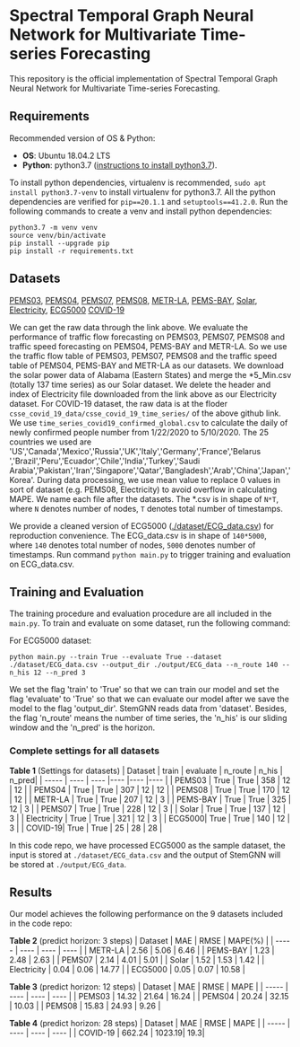 # Spectral Temporal Graph Neural Network for Multivariate Time-series Forecasting

This repository is the official implementation of Spectral Temporal Graph Neural Network for
Multivariate Time-series Forecasting.

## Requirements

Recommended version of OS & Python:

* **OS**: Ubuntu 18.04.2 LTS
* **Python**: python3.7 ([instructions to install python3.7](https://linuxize.com/post/how-to-install-python-3-7-on-ubuntu-18-04/)).

To install python dependencies, virtualenv is recommended, `sudo apt install python3.7-venv` to install virtualenv for python3.7. All the python dependencies are verified for `pip==20.1.1` and `setuptools==41.2.0`. Run the following commands to create a venv and install python dependencies:

```setup
python3.7 -m venv venv
source venv/bin/activate
pip install --upgrade pip
pip install -r requirements.txt
```



## Datasets


[PEMS03](http://pems.dot.ca.gov/?dnode=Clearinghouse&type=station_5min&district_id=3&submit=Submit),
[PEMS04](http://pems.dot.ca.gov/?dnode=Clearinghouse&type=station_5min&district_id=4&submit=Submit),
[PEMS07](http://pems.dot.ca.gov/?dnode=Clearinghouse&type=station_5min&district_id=7&submit=Submit),
[PEMS08](http://pems.dot.ca.gov/?dnode=Clearinghouse&type=station_5min&district_id=8&submit=Submit),
[METR-LA](https://github.com/liyaguang/DCRNN),
[PEMS-BAY](https://github.com/liyaguang/DCRNN),
[Solar](https://www.nrel.gov/grid/solar-power-data.html),
[Electricity](https://archive.ics.uci.edu/ml/datasets/ElectricityLoadDiagrams20112014),
[ECG5000](http://www.timeseriesclassification.com/description.php?Dataset=ECG5000)
[COVID-19](https://github.com/CSSEGISandData/COVID-19/tree/master)




We can get the raw data through the link above. We evaluate the performance of traffic flow forecasting on PEMS03, PEMS07, PEMS08 and traffic speed forecasting on PEMS04, PEMS-BAY and METR-LA. So we use the traffic flow table of PEMS03, PEMS07, PEMS08 and the traffic speed table of PEMS04, PEMS-BAY and METR-LA as our datasets. We download the solar power data of Alabama (Eastern States) and merge the *5_Min.csv (totally 137 time series) as our Solar dataset. We delete the header and index of Electricity file downloaded from the link above as our Electricity dataset. For COVID-19 dataset, the raw data is at the floder `csse_covid_19_data/csse_covid_19_time_series/` of the above github link. We use `time_series_covid19_confirmed_global.csv` to calculate the daily of newly confirmed people number from 1/22/2020 to 5/10/2020. The 25 countries we used are 'US','Canada','Mexico','Russia','UK','Italy','Germany','France','Belarus ','Brazil','Peru','Ecuador','Chile','India','Turkey','Saudi Arabia','Pakistan','Iran','Singapore','Qatar','Bangladesh','Arab','China','Japan','Korea'. During data processing, we use mean value to replace 0 values in sort of dataset (e.g. PEMS08, Electricity) to avoid overflow in calculating MAPE. We name each file after the datasets. The *.csv is in shape of `N*T`, where `N` denotes number of nodes, `T` denotes total number of timestamps.

We provide a cleaned version of ECG5000 ([./dataset/ECG_data.csv](./dataset/ECG_data.csv)) for reproduction convenience. The ECG_data.csv is in shape of `140*5000`, where `140` denotes total number of nodes, `5000` denotes number of timestamps. Run command `python main.py` to trigger training and evaluation on ECG_data.csv.

## Training and Evaluation

The training procedure and evaluation procedure are all included in the `main.py`. To train and evaluate on some dataset, run the following command:

For ECG5000 dataset:

```train & evaluate ECG
python main.py --train True --evaluate True --dataset ./dataset/ECG_data.csv --output_dir ./output/ECG_data --n_route 140 --n_his 12 --n_pred 3
```

We set the flag 'train' to 'True' so that we can train our model and set the flag 'evaluate' to 'True' so that we can evaluate our model after we save the model to the flag 'output_dir'. StemGNN reads data from 'dataset'. Besides, the flag 'n_route' means the number of time series, the 'n_his' is our sliding window and the 'n_pred' is the horizon.


### Complete settings for all datasets

**Table 1** (Settings for datasets)
| Dataset | train  | evaluate  | n_route | n_his | n_pred|
| -----   | ---- | ---- |---- |---- |---- |
| PEMS03 | True | True |  358 | 12 | 12 | 
| PEMS04 | True | True |  307 | 12 | 12 | 
| PEMS08 | True | True |  170 | 12 | 12 |
| METR-LA | True | True | 207 | 12 | 3 |
| PEMS-BAY | True | True |  325 | 12 | 3 |
| PEMS07 | True | True | 228 | 12 | 3 |
| Solar | True | True |  137 | 12 | 3 |
| Electricity | True | True | 321 | 12 | 3 |
| ECG5000| True | True | 140 | 12 | 3 |
| COVID-19| True | True | 25 | 28 | 28 |


In this code repo, we have processed ECG5000 as the sample dataset, the input is stored  at `./dataset/ECG_data.csv` and the output of StemGNN will be stored at `./output/ECG_data`.




## Results

Our model achieves the following performance on the 9 datasets included in the code repo:

**Table 2** (predict horizon: 3 steps)
| Dataset | MAE  | RMSE | MAPE(%) |
| -----   | ---- | ---- | ---- |
| METR-LA | 2.56 | 5.06 | 6.46 |
| PEMS-BAY | 1.23 | 2.48 | 2.63 |
| PEMS07 | 2.14 | 4.01 | 5.01 |
| Solar | 1.52 | 1.53 | 1.42 |
| Electricity | 0.04 | 0.06 | 14.77 |
| ECG5000 | 0.05 | 0.07 | 10.58 |

**Table 3** (predict horizon: 12 steps)
| Dataset | MAE  | RMSE | MAPE |
| -----   | ---- | ---- | ---- |
| PEMS03 | 14.32 | 21.64 | 16.24 |
| PEMS04 | 20.24 | 32.15 | 10.03 |
| PEMS08 | 15.83 | 24.93 | 9.26 |

**Table 4** (predict horizon: 28 steps)
| Dataset | MAE  | RMSE | MAPE |
| -----   | ---- | ---- | ---- |
| COVID-19 | 662.24 | 1023.19| 19.3|

